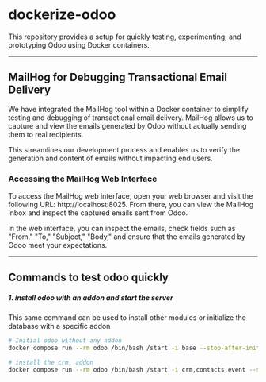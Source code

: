 # dockerize-odoo
This repository provides a setup for quickly testing, experimenting, and prototyping Odoo using Docker containers.

---

## MailHog for Debugging Transactional Email Delivery
We have integrated the MailHog tool within a Docker container to simplify testing and debugging of transactional email delivery. MailHog allows us to capture and view the emails generated by Odoo without actually sending them to real recipients.

This streamlines our development process and enables us to verify the generation and content of emails without impacting end users.


### Accessing the MailHog Web Interface
To access the MailHog web interface, open your web browser and visit the following URL: http://localhost:8025. From there, you can view the MailHog inbox and inspect the captured emails sent from Odoo.

In the web interface, you can inspect the emails, check fields such as "From," "To," "Subject," "Body," and ensure that the emails generated by Odoo meet your expectations.

---

## Commands to test odoo quickly

##### 1. install odoo with an addon and start the server
This same command can be used to install other modules or initialize the database with a specific addon
```bash
# Initial odoo without any addon
docker compose run --rm odoo /bin/bash /start -i base --stop-after-init

# install the crm, addon
docker compose run --rm odoo /bin/bash /start -i crm,contacts,event --stop-after-init
```
